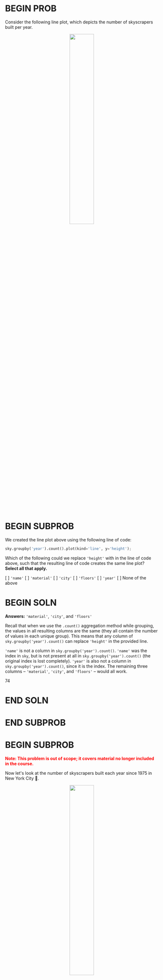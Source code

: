 # BEGIN PROB

Consider the following line plot, which depicts the number of skyscrapers built per year.

<center><img src='../assets/images/wi22-midterm/sky-per-year.png' width=40%></center>

# BEGIN SUBPROB

We created the line plot above using the following line of code: 

```py
sky.groupby('year').count().plot(kind='line', y='height');
```

Which of the following could we replace `'height'` with in the line of code above, such that the resulting line of code creates the same line plot? **Select all that apply.**

[ ] `'name'`
[ ] `'material'`
[ ] `'city'`
[ ] `'floors'`
[ ] `'year'`
[ ] None of the above

# BEGIN SOLN

**Answers:** `'material'`, `'city'`, and `'floors'`

Recall that when we use the `.count()` aggregation method while grouping, the values in all resulting columns are the same (they all contain the number of values in each unique group). This means that any column of `sky.groupby('year').count()` can replace `'height'` in the provided line.

`'name'` is not a column in `sky.groupby('year').count()`. `'name'` was the index in `sky`, but is not present at all in `sky.groupby('year').count()` (the original index is lost completely). `'year'` is also not a column in `sky.groupby('year').count()`, since it is the index. The remaining three columns – `'material'`, `'city'`, and `'floors'` – would all work.

<average>74</average>

# END SOLN

# END SUBPROB

# BEGIN SUBPROB

<span style="color:red"><b>Note: This problem is out of scope; it covers material no longer included in the course.</b></span>

Now let's look at the number of skyscrapers built each year since 1975 in New York City 🗽.

<center><img src='../assets/images/wi22-midterm/ny-per-year.png' width=40%></center>

Which of the following is a valid conclusion we can make using this graph alone?

( ) No city in the dataset had more skyscrapers built in 2015 than New York City.
( ) The decrease in the number of skyscrapers built in 2012 over previous years was due to the 2008 economic recession, and the reason the decrease is seen in 2012 rather than 2008 is because skyscrapers usually take 4 years to be built.
( ) The decrease in the number of skyscrapers built in 2012 over previous years was due to something other than the 2008 economic recession.
( ) The COVID-19 pandemic is the reason that so few skyscrapers were built in 2020.
( ) None of the above.

# BEGIN SOLN

**Answer:** None of the above.

Let's look at each answer choice.

- "No city in the dataset had more skyscrapers built in 2015 than New York City." is not necessarily true, because the graph provided only shows information for New York City. For all we know, 10000 skyscrapers were built in San Diego in 2015.
- "The decrease in the number of skyscrapers built in 2012 over previous years was due to the 2008 economic recession, and the reason the decrease is seen in 2012 rather than 2008 is because skyscrapers usually take 4 years to be built." is not necessarily true, and we have no information that suggests that it is.
- "The decrease in the number of skyscrapers built in 2012 over previous years was due to something other than the 2008 economic recession." is also not necessarily true – it _could_ be the case that the recession was the reason, but the graph doesn't tell us whether or not it is.
- "The COVID-19 pandemic is the reason that so few skyscrapers were built in 2020.", for similar reasons, is also not necessarily true.

**Tip:** This is a typical "cause-and-effect" problem that you'll see in DSC 10 exams quite often. In order to establish that some treatment had an effect, we need to run a randomized controlled trial, or have some other guarantee that there is no difference between the naturally-observed control and treatment groups.

<average>90</average>

# END SOLN

# END SUBPROB

# BEGIN SUBPROB

In which of the following scenarios would it make sense to draw a overlaid histogram?

( ) To visualize the number of skyscrapers of each material type, separately for New York City and Chicago.
( ) To visualize the distribution of the number of floors per skyscraper, separately for New York City and Chicago.
( ) To visualize the average height of skyscrapers built per year, separately for New York City and Chicago.
( ) To visualize the relationship between the number of floors and height for all skyscrapers.

# BEGIN SOLN

**Answer:** To visualize the distribution of the number of floors per skyscraper, separately for New York City and Chicago.

Recall, we use a histogram to visualize the distribution of a numerical variable. Here, we have a numerical variable (number of floors) that is split across two categories (New York City and Chicago), so we need to draw two histograms, or an overlaid histogram.

In the three incorrect answer choices, another visualization type is more appropriate. Given the descriptions here, see if you can draw what each of these three visualizations should look like.

- To visualize the number of skyscrapers of each material type, separately for New York City and Chicago, we'd need to draw an overlaid bar chart. For each material type, there would be two bars – one for New York City, and one for Chicago. The length of each bar would correspond to the number of skyscrapers of that material type in that city. We could color the New York City and Chicago bars in different colors.
- To visualize the average height of skyscrapers built per year, separately for New York City and Chicago, we'd need to draw an overlaid line chart. There would be two lines, one for New York City and one for Chicago (this would look similar to the plot in the previous subpart, but with another line).
- To visualize the relationship between the number of floors and height for all skyscrapers, we'd need to draw a scatter plot. This is because scatter plots are the correct tool to use to visualize the relationship between two numerical variables, and both "number of floors" and "height" are numerical variables.

<average>62</average>

# END SOLN

# END SUBPROB

# END PROB